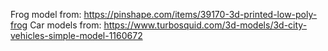 Frog model from:
https://pinshape.com/items/39170-3d-printed-low-poly-frog
Car models from:
https://www.turbosquid.com/3d-models/3d-city-vehicles-simple-model-1160672 
